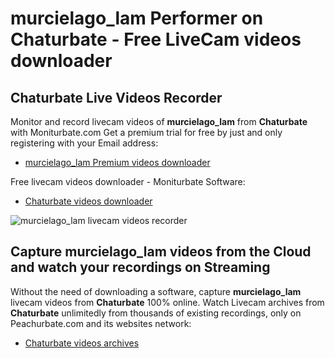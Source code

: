 # murcielago_lam Performer on Chaturbate - Free LiveCam videos downloader

## Chaturbate Live Videos Recorder

Monitor and record livecam videos of **murcielago_lam** from **Chaturbate** with Moniturbate.com
Get a premium trial for free by just and only registering with your Email address:
* [murcielago_lam Premium videos downloader](https://moniturbate.com/request-demo-licence-key.html)

Free livecam videos downloader - Moniturbate Software:
* [Chaturbate videos downloader](https://moniturbate.com/moniturbate-download-software.html)

![murcielago_lam livecam videos recorder](https://peachurnet.com/templates/moniturbate-software.png)


## Capture murcielago_lam videos from the Cloud and watch your recordings on Streaming

Without the need of downloading a software, capture **murcielago_lam** livecam videos from **Chaturbate** 100% online.
Watch Livecam archives from **Chaturbate** unlimitedly from thousands of existing recordings, only on Peachurbate.com and its websites network:
* [Chaturbate videos archives](https://peachurnet.com/)
